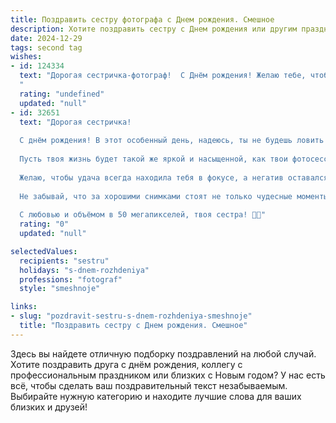 ```yaml
---
title: Поздравить сестру фотографа c Днем рождения. Смешное
description: Хотите поздравить сестру c Днем рождения или другим праздником? Наш ИИ создаст незабываемое поздравление, а вы обязательно выделитесь среди других.  
date: 2024-12-29
tags: second tag
wishes:
- id: 124334
  text: "Дорогая сестричка-фотограф!  С Днём рождения! Желаю тебе, чтобы в твоей жизни было столько ярких моментов, что тебе не хватит терабайтов памяти, чтобы их все запечатлеть!  Пусть твой объектив всегда будет направлен на счастье, а фотоальбом жизни будет полон смешных, красивых и незабываемых кадров!  И помни, главное – не переборщить с фильтрами в реальной жизни! 😉
  "
  rating: "undefined"
  updated: "null"
- id: 32651
  text: "Дорогая сестричка!
  
  С днём рождения! В этот особенный день, надеюсь, ты не будешь ловить редкие моменты счастья в объективе, а просто наслаждаться ими на все 360 градусов!
  
  Пусть твоя жизнь будет такой же яркой и насыщенной, как твои фотосессии, а каждое мгновение — настолько фотогеничным, что даже Instagram не сможет устоять!
  
  Желаю, чтобы удача всегда находила тебя в фокусе, а негатив оставался на фото только в виде фильтров! Пусть клише «отражение души» оправдывает себя не только в твоих кадрах, но и в жизни: радость, тепло и смех — пусть сияют в твоих глазах и другом не нуждается!
  
  Не забывай, что за хорошими снимками стоят не только чудесные моменты, но и тёплые отношения. Так что давай и дальше создавать самые смешные и запоминающиеся фотоприключения вместе!
  
  С любовью и объёмом в 50 мегапикселей, твоя сестра! 📸🎉"
  rating: "0"
  updated: "null"

selectedValues:
  recipients: "sestru"
  holidays: "s-dnem-rozhdeniya"
  professions: "fotograf"
  style: "smeshnoje"

links:
- slug: "pozdravit-sestru-s-dnem-rozhdeniya-smeshnoje"
  title: "Поздравить сестру c Днем рождения. Смешное"
---
```


Здесь вы найдете отличную подборку поздравлений на любой случай. 
Хотите поздравить друга с днём рождения, коллегу с профессиональным праздником или близких с Новым годом? У нас есть всё, чтобы сделать ваш поздравительный текст незабываемым. Выбирайте нужную категорию и находите лучшие слова для ваших близких и друзей!
